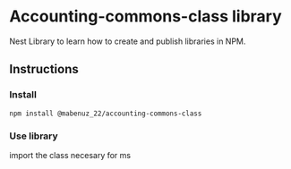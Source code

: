 # Accounting-commons-class library

Nest Library to learn how to create and publish libraries in NPM.
## Instructions
### Install
```npm install @mabenuz_22/accounting-commons-class```
### Use library

import the class necesary for ms